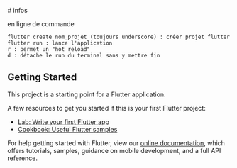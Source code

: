 # infos

en ligne de commande

    flutter create nom_projet (toujours underscore) : créer projet flutter
    flutter run : lance l'application
    r : permet un "hot reload"
    d : détache le run du terminal sans y mettre fin


## Getting Started

This project is a starting point for a Flutter application.

A few resources to get you started if this is your first Flutter project:

- [Lab: Write your first Flutter app](https://flutter.dev/docs/get-started/codelab)
- [Cookbook: Useful Flutter samples](https://flutter.dev/docs/cookbook)

For help getting started with Flutter, view our
[online documentation](https://flutter.dev/docs), which offers tutorials,
samples, guidance on mobile development, and a full API reference.
